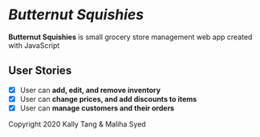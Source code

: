 # *Butternut Squishies*

**Butternut Squishies** is small grocery store management web app created with JavaScript


## User Stories

  - [x] User can **add, edit, and remove inventory**
  - [x] User can **change prices, and add discounts to items**
  - [x] User can **manage customers and their orders**

Copyright 2020 Kally Tang & Maliha Syed
